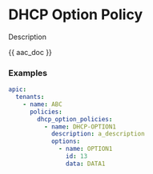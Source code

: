 # DHCP Option Policy

Description

{{ aac_doc }}
### Examples

```yaml
apic:
  tenants:
    - name: ABC
      policies:
        dhcp_option_policies:
          - name: DHCP-OPTION1
            description: a_description
            options:
              - name: OPTION1
                id: 13
                data: DATA1
```
